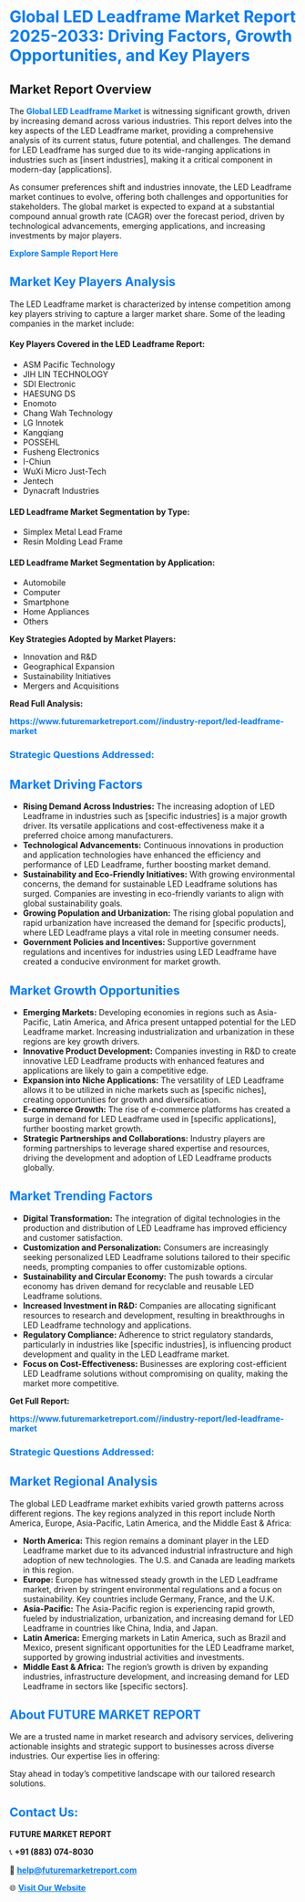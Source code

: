 <h1 style="color: #007BFF;">Global LED Leadframe Market Report 2025-2033: Driving Factors, Growth Opportunities, and Key Players</h1>

<section id="overview">
<h2>Market Report Overview</h2>
<p>The <a href="https://www.futuremarketreport.com//industry-report/led-leadframe-market" style="color: #007BFF; text-decoration: none;"><strong>Global LED Leadframe Market</strong></a> is witnessing significant growth, driven by increasing demand across various industries. This report delves into the key aspects of the LED Leadframe market, providing a comprehensive analysis of its current status, future potential, and challenges. The demand for LED Leadframe has surged due to its wide-ranging applications in industries such as [insert industries], making it a critical component in modern-day [applications].</p>
<p>As consumer preferences shift and industries innovate, the LED Leadframe market continues to evolve, offering both challenges and opportunities for stakeholders. The global market is expected to expand at a substantial compound annual growth rate (CAGR) over the forecast period, driven by technological advancements, emerging applications, and increasing investments by major players.</p>
</section>

<section id="overview">
<p><a href="https://www.futuremarketreport.com//request-sample/reportId=75134" style="color: #007BFF; text-decoration: none;"><strong>Explore Sample Report Here</strong></a></p>
</section>

<section id="key-players">
<h2 style="color: #007BFF;">Market Key Players Analysis</h2>
<p>The LED Leadframe market is characterized by intense competition among key players striving to capture a larger market share. Some of the leading companies in the market include:</p>
<h4>Key Players Covered in the LED Leadframe Report:</h4>
<ul><li>ASM Pacific Technology</li><li>JIH LIN TECHNOLOGY</li><li>SDI Electronic</li><li>HAESUNG DS</li><li>Enomoto</li><li>Chang Wah Technology</li><li>LG Innotek</li><li>Kangqiang</li><li>POSSEHL</li><li>Fusheng Electronics</li><li>I-Chiun</li><li>WuXi Micro Just-Tech</li><li>Jentech</li><li>Dynacraft Industries</li></ul>
<h4>LED Leadframe Market Segmentation by Type:</h4>
<ul><li>Simplex Metal Lead Frame</li><li>Resin Molding Lead Frame</li></ul>

<h4>LED Leadframe Market Segmentation by Application:</h4>
<ul><li>Automobile</li><li>Computer</li><li>Smartphone</li><li>Home Appliances</li><li>Others</li></ul>
<p><strong>Key Strategies Adopted by Market Players:</strong></p>
<ul>
<li>Innovation and R&D</li>
<li>Geographical Expansion</li>
<li>Sustainability Initiatives</li>
<li>Mergers and Acquisitions</li>
</ul>
</section>

<section>
<p><strong>Read Full Analysis: </strong></p><a href="https://www.futuremarketreport.com//industry-report/led-leadframe-market" style="color: #007BFF; text-decoration: none;"><strong>https://www.futuremarketreport.com//industry-report/led-leadframe-market</strong></a>
<h3 style="color: #007BFF;">Strategic Questions Addressed:</h3>
</section>

<section id="driving-factors">
<h2 style="color: #007BFF;">Market Driving Factors</h2>
<ul>
<li><strong>Rising Demand Across Industries:</strong> The increasing adoption of LED Leadframe in industries such as [specific industries] is a major growth driver. Its versatile applications and cost-effectiveness make it a preferred choice among manufacturers.</li>
<li><strong>Technological Advancements:</strong> Continuous innovations in production and application technologies have enhanced the efficiency and performance of LED Leadframe, further boosting market demand.</li>
<li><strong>Sustainability and Eco-Friendly Initiatives:</strong> With growing environmental concerns, the demand for sustainable LED Leadframe solutions has surged. Companies are investing in eco-friendly variants to align with global sustainability goals.</li>
<li><strong>Growing Population and Urbanization:</strong> The rising global population and rapid urbanization have increased the demand for [specific products], where LED Leadframe plays a vital role in meeting consumer needs.</li>
<li><strong>Government Policies and Incentives:</strong> Supportive government regulations and incentives for industries using LED Leadframe have created a conducive environment for market growth.</li>
</ul>
</section>

<section id="growth-opportunities">
<h2 style="color: #007BFF;">Market Growth Opportunities</h2>
<ul>
<li><strong>Emerging Markets:</strong> Developing economies in regions such as Asia-Pacific, Latin America, and Africa present untapped potential for the LED Leadframe market. Increasing industrialization and urbanization in these regions are key growth drivers.</li>
<li><strong>Innovative Product Development:</strong> Companies investing in R&D to create innovative LED Leadframe products with enhanced features and applications are likely to gain a competitive edge.</li>
<li><strong>Expansion into Niche Applications:</strong> The versatility of LED Leadframe allows it to be utilized in niche markets such as [specific niches], creating opportunities for growth and diversification.</li>
<li><strong>E-commerce Growth:</strong> The rise of e-commerce platforms has created a surge in demand for LED Leadframe used in [specific applications], further boosting market growth.</li>
<li><strong>Strategic Partnerships and Collaborations:</strong> Industry players are forming partnerships to leverage shared expertise and resources, driving the development and adoption of LED Leadframe products globally.</li>
</ul>
</section>

<section id="trending-factors">
<h2 style="color: #007BFF;">Market Trending Factors</h2>
<ul>
<li><strong>Digital Transformation:</strong> The integration of digital technologies in the production and distribution of LED Leadframe has improved efficiency and customer satisfaction.</li>
<li><strong>Customization and Personalization:</strong> Consumers are increasingly seeking personalized LED Leadframe solutions tailored to their specific needs, prompting companies to offer customizable options.</li>
<li><strong>Sustainability and Circular Economy:</strong> The push towards a circular economy has driven demand for recyclable and reusable LED Leadframe solutions.</li>
<li><strong>Increased Investment in R&D:</strong> Companies are allocating significant resources to research and development, resulting in breakthroughs in LED Leadframe technology and applications.</li>
<li><strong>Regulatory Compliance:</strong> Adherence to strict regulatory standards, particularly in industries like [specific industries], is influencing product development and quality in the LED Leadframe market.</li>
<li><strong>Focus on Cost-Effectiveness:</strong> Businesses are exploring cost-efficient LED Leadframe solutions without compromising on quality, making the market more competitive.</li>
</ul>
</section>

<section>
<p><strong>Get Full Report: </strong></p><a href="https://www.futuremarketreport.com//industry-report/led-leadframe-market" style="color: #007BFF; text-decoration: none;"><strong>https://www.futuremarketreport.com//industry-report/led-leadframe-market</strong></a>
<h3 style="color: #007BFF;">Strategic Questions Addressed:</h3>
</section>


<section id="regional-analysis">
<h2 style="color: #007BFF;">Market Regional Analysis</h2>
<p>The global LED Leadframe market exhibits varied growth patterns across different regions. The key regions analyzed in this report include North America, Europe, Asia-Pacific, Latin America, and the Middle East & Africa:</p>
<ul>
<li><strong>North America:</strong> This region remains a dominant player in the LED Leadframe market due to its advanced industrial infrastructure and high adoption of new technologies. The U.S. and Canada are leading markets in this region.</li>
<li><strong>Europe:</strong> Europe has witnessed steady growth in the LED Leadframe market, driven by stringent environmental regulations and a focus on sustainability. Key countries include Germany, France, and the U.K.</li>
<li><strong>Asia-Pacific:</strong> The Asia-Pacific region is experiencing rapid growth, fueled by industrialization, urbanization, and increasing demand for LED Leadframe in countries like China, India, and Japan.</li>
<li><strong>Latin America:</strong> Emerging markets in Latin America, such as Brazil and Mexico, present significant opportunities for the LED Leadframe market, supported by growing industrial activities and investments.</li>
<li><strong>Middle East & Africa:</strong> The region’s growth is driven by expanding industries, infrastructure development, and increasing demand for LED Leadframe in sectors like [specific sectors].</li>
</ul>
</section>

<footer>
<h2 style="color: #007BFF;">About FUTURE MARKET REPORT</h2>
<p>We are a trusted name in market research and advisory services, delivering actionable insights and strategic support to businesses across diverse industries. Our expertise lies in offering:</p>

<p>Stay ahead in today’s competitive landscape with our tailored research solutions.</p>

<h2 style="color: #007BFF;">Contact Us:</h2>
<p><strong>FUTURE MARKET REPORT</strong></p>
<p>📞 <strong>+91 (883) 074-8030</strong></p>
<p>📧 <strong><a href="mailto:help@futuremarketreport.com" style="color: #007BFF;">help@futuremarketreport.com</a></strong></p>
<p>🌐 <strong><a href="https://www.futuremarketreport.com/" style="color: #007BFF;">Visit Our Website</a></strong></p>
</footer>